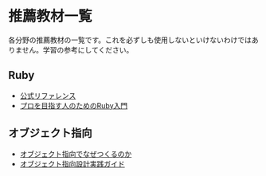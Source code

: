 # 推薦教材一覧

各分野の推薦教材の一覧です。これを必ずしも使用しないといけないわけではありません。学習の参考にしてください。

## Ruby

- [公式リファレンス](https://www.ruby-lang.org/ja/documentation/)
- [プロを目指す人のためのRuby入門](https://www.amazon.co.jp/dp/B09MPX7SMY/)

## オブジェクト指向

- [オブジェクト指向でなぜつくるのか](https://www.amazon.co.jp/dp/B092HDFJKK/)
- [オブジェクト指向設計実践ガイド](https://www.amazon.co.jp/dp/B01L8SEVYI/)
